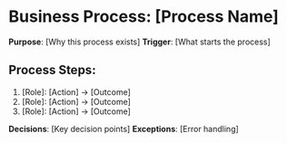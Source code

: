 # Business Process: [Process Name]

**Purpose**: [Why this process exists]
**Trigger**: [What starts the process]

## Process Steps:
1. [Role]: [Action] → [Outcome]
2. [Role]: [Action] → [Outcome]
3. [Role]: [Action] → [Outcome]

**Decisions**: [Key decision points]
**Exceptions**: [Error handling]